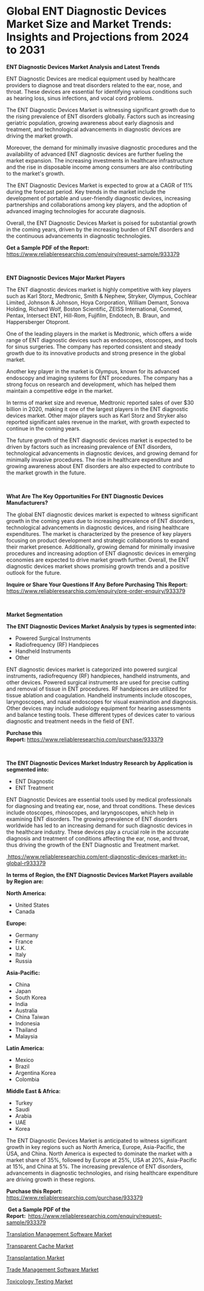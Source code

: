 <p><h1>Global ENT Diagnostic Devices Market Size and Market Trends: Insights and Projections from 2024 to 2031</h1></p><p><strong>ENT Diagnostic Devices Market Analysis and Latest Trends</strong></p>
<p><p>ENT Diagnostic Devices are medical equipment used by healthcare providers to diagnose and treat disorders related to the ear, nose, and throat. These devices are essential for identifying various conditions such as hearing loss, sinus infections, and vocal cord problems.</p><p>The ENT Diagnostic Devices Market is witnessing significant growth due to the rising prevalence of ENT disorders globally. Factors such as increasing geriatric population, growing awareness about early diagnosis and treatment, and technological advancements in diagnostic devices are driving the market growth.</p><p>Moreover, the demand for minimally invasive diagnostic procedures and the availability of advanced ENT diagnostic devices are further fueling the market expansion. The increasing investments in healthcare infrastructure and the rise in disposable income among consumers are also contributing to the market's growth.</p><p>The ENT Diagnostic Devices Market is expected to grow at a CAGR of 11% during the forecast period. Key trends in the market include the development of portable and user-friendly diagnostic devices, increasing partnerships and collaborations among key players, and the adoption of advanced imaging technologies for accurate diagnosis.</p><p>Overall, the ENT Diagnostic Devices Market is poised for substantial growth in the coming years, driven by the increasing burden of ENT disorders and the continuous advancements in diagnostic technologies.</p></p>
<p><strong>Get a Sample PDF of the Report:&nbsp;</strong> <a href="https://www.reliableresearchiq.com/enquiry/request-sample/933379">https://www.reliableresearchiq.com/enquiry/request-sample/933379</a></p>
<p>&nbsp;</p>
<p><strong>ENT Diagnostic Devices Major Market Players</strong></p>
<p><p>The ENT diagnostic devices market is highly competitive with key players such as Karl Storz, Medtronic, Smith & Nephew, Stryker, Olympus, Cochlear Limited, Johnson & Johnson, Hoya Corporation, William Demant, Sonova Holding, Richard Wolf, Boston Scientific, ZEISS International, Conmed, Pentax, Intersect ENT, Hill-Rom, Fujifilm, Endotech, B. Braun, and Happersberger Otopront.</p><p>One of the leading players in the market is Medtronic, which offers a wide range of ENT diagnostic devices such as endoscopes, otoscopes, and tools for sinus surgeries. The company has reported consistent and steady growth due to its innovative products and strong presence in the global market.</p><p>Another key player in the market is Olympus, known for its advanced endoscopy and imaging systems for ENT procedures. The company has a strong focus on research and development, which has helped them maintain a competitive edge in the market.</p><p>In terms of market size and revenue, Medtronic reported sales of over $30 billion in 2020, making it one of the largest players in the ENT diagnostic devices market. Other major players such as Karl Storz and Stryker also reported significant sales revenue in the market, with growth expected to continue in the coming years.</p><p>The future growth of the ENT diagnostic devices market is expected to be driven by factors such as increasing prevalence of ENT disorders, technological advancements in diagnostic devices, and growing demand for minimally invasive procedures. The rise in healthcare expenditure and growing awareness about ENT disorders are also expected to contribute to the market growth in the future.</p></p>
<p>&nbsp;</p>
<p><strong>What Are The Key Opportunities For ENT Diagnostic Devices Manufacturers?</strong></p>
<p><p>The global ENT diagnostic devices market is expected to witness significant growth in the coming years due to increasing prevalence of ENT disorders, technological advancements in diagnostic devices, and rising healthcare expenditures. The market is characterized by the presence of key players focusing on product development and strategic collaborations to expand their market presence. Additionally, growing demand for minimally invasive procedures and increasing adoption of ENT diagnostic devices in emerging economies are expected to drive market growth further. Overall, the ENT diagnostic devices market shows promising growth trends and a positive outlook for the future.</p></p>
<p><strong>Inquire or Share Your Questions If Any Before Purchasing This Report:</strong> <a href="https://www.reliableresearchiq.com/enquiry/pre-order-enquiry/933379">https://www.reliableresearchiq.com/enquiry/pre-order-enquiry/933379</a></p>
<p>&nbsp;</p>
<p><strong>Market Segmentation</strong></p>
<p><strong>The ENT Diagnostic Devices Market Analysis by types is segmented into:</strong></p>
<p><ul><li>Powered Surgical Instruments</li><li>Radiofrequency (RF) Handpieces</li><li>Handheld Instruments</li><li>Other</li></ul></p>
<p><p>ENT diagnostic devices market is categorized into powered surgical instruments, radiofrequency (RF) handpieces, handheld instruments, and other devices. Powered surgical instruments are used for precise cutting and removal of tissue in ENT procedures. RF handpieces are utilized for tissue ablation and coagulation. Handheld instruments include otoscopes, laryngoscopes, and nasal endoscopes for visual examination and diagnosis. Other devices may include audiology equipment for hearing assessments and balance testing tools. These different types of devices cater to various diagnostic and treatment needs in the field of ENT.</p></p>
<p><strong>Purchase this Report:&nbsp;</strong><a href="https://www.reliableresearchiq.com/purchase/933379">https://www.reliableresearchiq.com/purchase/933379</a></p>
<p>&nbsp;</p>
<p><strong>The ENT Diagnostic Devices Market Industry Research by Application is segmented into:</strong></p>
<p><ul><li>ENT Diagnostic</li><li>ENT Treatment</li></ul></p>
<p><p>ENT Diagnostic Devices are essential tools used by medical professionals for diagnosing and treating ear, nose, and throat conditions. These devices include otoscopes, rhinoscopes, and laryngoscopes, which help in examining ENT disorders. The growing prevalence of ENT disorders worldwide has led to an increasing demand for such diagnostic devices in the healthcare industry. These devices play a crucial role in the accurate diagnosis and treatment of conditions affecting the ear, nose, and throat, thus driving the growth of the ENT Diagnostic and Treatment market.</p></p>
<p><a href="https://www.reliableresearchiq.com/ent-diagnostic-devices-market-in-global-r933379">&nbsp;https://www.reliableresearchiq.com/ent-diagnostic-devices-market-in-global-r933379</a></p>
<p><strong>In terms of Region, the ENT Diagnostic Devices Market Players available by Region are:</strong></p>
<p>
    <p> <strong> North America: </strong>
        <ul>
            <li>United States</li>
            <li>Canada</li>
        </ul>
        </p> 
    <p> <strong> Europe: </strong>
        <ul>
            <li>Germany</li>
            <li>France</li>
            <li>U.K.</li>
            <li>Italy</li>
            <li>Russia</li>
        </ul>
        </p> 
    <p> <strong> Asia-Pacific: </strong>
        <ul>
            <li>China</li>
            <li>Japan</li>
            <li>South Korea</li>
            <li>India</li>
            <li>Australia</li>
            <li>China Taiwan</li>
            <li>Indonesia</li>
            <li>Thailand</li>
            <li>Malaysia</li>
        </ul>
        </p> 
    <p> <strong> Latin America: </strong>
        <ul>
            <li>Mexico</li>
            <li>Brazil</li>
            <li>Argentina Korea</li>
            <li>Colombia</li>
        </ul>
        </p> 
    <p> <strong> Middle East & Africa: </strong>
        <ul>
            <li>Turkey</li>
            <li>Saudi</li>
            <li>Arabia</li>
            <li>UAE</li>
            <li>Korea</li>
        </ul>
    </p>
    </p>
<p><p>The ENT Diagnostic Devices Market is anticipated to witness significant growth in key regions such as North America, Europe, Asia-Pacific, the USA, and China. North America is expected to dominate the market with a market share of 35%, followed by Europe at 25%, USA at 20%, Asia-Pacific at 15%, and China at 5%. The increasing prevalence of ENT disorders, advancements in diagnostic technologies, and rising healthcare expenditure are driving growth in these regions.</p></p>
<p><strong>Purchase this Report: </strong><a href="https://www.reliableresearchiq.com/purchase/933379">https://www.reliableresearchiq.com/purchase/933379</a></p>
<p>&nbsp;<strong>Get a Sample PDF of the Report:&nbsp;&nbsp;</strong><a href="https://www.reliableresearchiq.com/enquiry/request-sample/933379">https://www.reliableresearchiq.com/enquiry/request-sample/933379</a></p>
<p><strong></strong></p>
<p><p><a href="https://medium.com/@cukilcantik89/translation-management-software-market-size-is-growing-at-cagr-of-9-1-f7dd48f43f74">Translation Management Software Market</a></p><p><a href="https://medium.com/@cukilcantik89/transparent-cache-market-size-share-growth-and-market-analysis-by-type-by-application-cloud-7f05719ef51d">Transparent Cache Market</a></p><p><a href="https://medium.com/@cukilcantik89/navigating-the-global-transplantation-market-landscape-trends-forecasts-and-impact-analysis-593172d4ff84">Transplantation Market</a></p><p><a href="https://medium.com/@cukilcantik89/trade-management-software-market-size-share-competitive-landscape-and-trend-analysis-report-by-90c9c71bb9ee">Trade Management Software Market</a></p><p><a href="https://medium.com/@cukilcantik89/toxicology-testing-market-size-share-competitive-landscape-and-trend-analysis-report-by-type-by-654c57d5201d">Toxicology Testing Market</a></p></p>